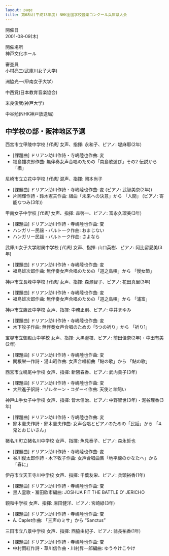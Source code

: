 ```yaml
---
layout: page
title: 第68回(平成13年度) NHK全国学校音楽コンクール兵庫県大会
---
```

開催日  
2001-08-09(木)

開催場所  
神戸文化ホール

審査員  
小村亮三(武庫川女子大学)

洲脇光一(甲南女子大学)

中西覚(日本教育音楽協会)

米良俊弐(神戸大学)

中谷勉(NHK神戸放送局)

中学校の部・阪神地区予選
------------------------

<span class="choir-name">西宮市立甲陵中学校</span> *\[代表\]*
女声、指揮: 永和子、ピアノ: 堤麻耶(2年)
-   \[課題曲\] ドリアン助川作詩・寺嶋陸也作曲: 変
-   福島雄次郎作曲: 無伴奏女声合唱のための「南島歌遊び」その2 伝説から 「橋」

<span class="choir-name">尼崎市立立花中学校</span> *\[代表\]*
混声、指揮: 岡本尚子
-   \[課題曲\] ドリアン助川作詩・寺嶋陸也作曲: 変 (ピアノ: 武智美奈(2年))
-   片岡輝作詩・鈴木憲夫作曲: 組曲「未来への決意」から 「人間」 (ピアノ: 寄能なつみ(3年))

<span class="choir-name">甲南女子中学校</span> *\[代表\]*
女声、指揮: 森啓一、ピアノ: 富永久瑠美(3年)
-   \[課題曲\] ドリアン助川作詩・寺嶋陸也作曲: 変
-   ハンガリー民謡・バルトーク作曲: おまじない
-   ハンガリー民謡・バルトーク作曲: さよなら

<span class="choir-name">武庫川女子大学附属中学校</span> *\[代表\]*
女声、指揮: 山口英樹、ピアノ: 阿比留愛美(3年)
-   \[課題曲\] ドリアン助川作詩・寺嶋陸也作曲: 変
-   福島雄次郎作曲: 無伴奏女声合唱のための「道之島唄」から 「慢女節」

<span class="choir-name">神戸市立長峰中学校</span> *\[代表\]*
女声、指揮: 森瀬智子、ピアノ: 花田真里(3年)
-   \[課題曲\] ドリアン助川作詩・寺嶋陸也作曲: 変
-   福島雄次郎作曲: 無伴奏女声合唱のための「道之島唄」から 「浦富」

<span class="choir-name">神戸市立鷹匠中学校</span>
女声、指揮: 中務正則、ピアノ: 中井まゆみ
-   \[課題曲\] ドリアン助川作詩・寺嶋陸也作曲: 変
-   木下牧子作曲: 無伴奏女声合唱のための「5つの祈り」から 「祈り1」

<span class="choir-name">宝塚市立御殿山中学校</span>
女声、指揮: 大黒澄枝、ピアノ: 前田佳奈(2年)・中田有美(2年)
-   \[課題曲\] ドリアン助川作詩・寺嶋陸也作曲: 変
-   関根栄一作詩・湯山昭作曲: 女声合唱組曲「鮎の歌」から 「鮎の歌」

<span class="choir-name">西宮市立鳴尾中学校</span>
女声、指揮: 新隈春香、ピアノ: 武内貴子(3年)
-   \[課題曲\] ドリアン助川作詩・寺嶋陸也作曲: 変
-   大熊進子訳詩・ゾルターン・コダーイ作曲: 天使と羊飼い

<span class="choir-name">神戸山手女子中学校</span>
女声、指揮: 皆木信治、ピアノ: 中野智世(3年)・泥谷理香(3年)
-   \[課題曲\] ドリアン助川作詩・寺嶋陸也作曲: 変
-   鈴木憲夫作詩・鈴木憲夫作曲: 女声合唱とピアノのための「民話」から 「4. 鬼とおじいさん」

<span class="choir-name">猪名川町立猪名川中学校</span>
女声、指揮: 魚見泰子、ピアノ: 森永哲也
-   \[課題曲\] ドリアン助川作詩・寺嶋陸也作曲: 変
-   谷川俊太郎作詩・木下牧子作曲: 女声合唱曲集「地平線のかなたへ」から 「春に」

<span class="choir-name">伊丹市立天王寺川中学校</span>
女声、指揮: 千葉友栄、ピアノ: 兵頭裕香(1年)
-   \[課題曲\] ドリアン助川作詩・寺嶋陸也作曲: 変
-   黒人霊歌・冨田欣市編曲: JOSHUA FIT THE BATTLE O’ JERICHO

<span class="choir-name">親和中学校</span>
女声、指揮: 麻田健洋、ピアノ: 宮崎緑(3年)
-   \[課題曲\] ドリアン助川作詩・寺嶋陸也作曲: 変
-   A. Caplet作曲: 「三声のミサ」から “Sanctus”

<span class="choir-name">三田市立八景中学校</span>
女声、指揮: 西脇由紀子、ピアノ: 翁長祐香(1年)
-   \[課題曲\] ドリアン助川作詩・寺嶋陸也作曲: 変
-   中村雨紅作詩・草川信作曲・川村昇一郎編曲: ゆうやけこやけ

